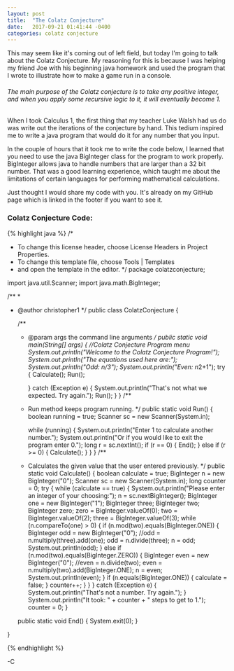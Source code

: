 ```yaml
---
layout: post
title:  "The Colatz Conjecture"
date:   2017-09-21 01:41:44 -0400
categories: colatz conjecture
---
```

This may seem like it's coming out of left field, but today I'm going to talk about the Colatz Conjecture. My reasoning for this is because I was helping my friend Joe with his beginning java homework and used the program that I wrote to illustrate how to make a game run in a console.

<h6>The main purpose of the Colatz conjecture is to take any positive integer, and when you apply some recursive logic to it, it will eventually become 1.</h6>

When I took Calculus 1, the first thing that my teacher Luke Walsh had us do was write out the iterations of the conjecture by hand. This tedium inspired me to write a java program that would do it for any number that you input.

In the couple of hours that it took me to write the code below, I learned that you need to use the java BigInteger class for the program to work properly. BigInteger allows java to handle numbers that are larger than a 32 bit number. That was a good learning experience, which taught me about the limitations of certain languages for performing mathematical calculations.

Just thought I would share my code with you. It's already on my GitHub page which is linked in the footer if you want to see it.

<h3>Colatz Conjecture Code:</h3>

{% highlight java %}
/*
 * To change this license header, choose License Headers in Project Properties.
 * To change this template file, choose Tools | Templates
 * and open the template in the editor.
 */
package colatzconjecture;

import java.util.Scanner;
import java.math.BigInteger;

/**
 *
 * @author christopher1
 */
public class ColatzConjecture {

    /**
     * @param args the command line arguments
     */
    public static void main(String[] args) {
        //Colatz Conjecture Program menu
        System.out.println("Welcome to the Colatz Conjecture Program!");
        System.out.println("The equations used here are:");
        System.out.println("Odd: n/3");
        System.out.println("Even: n*2+1");
        try {
            Calculate();
            Run();

        } catch (Exception e) {
            System.out.println("That's not what we expected. Try again.");
            Run();
        }
    }
    /**
     * Run method keeps program running.
     */
    public static void Run() {
        boolean running = true;
        Scanner sc = new Scanner(System.in);

        while (running) {
            System.out.println("Enter 1 to calculate another number.");
            System.out.println("Or if you would like to exit the program enter 0.");
            long r = sc.nextInt();
            if (r == 0) {
                End();
            } else if (r >= 0) {
                Calculate();
            }
        }
    }
    /**
     * Calculates the given value that the user entered previously.
     */
    public static void Calculate() {
        boolean calculate = true;
        BigInteger n = new BigInteger("0");
        Scanner sc = new Scanner(System.in);
        long counter = 0;
        try {
            while (calculate == true) {
                System.out.println("Please enter an integer of your choosing:");
                n = sc.nextBigInteger();
                BigInteger one = new BigInteger("1");
                BigInteger three;
                BigInteger two;
                BigInteger zero;
                zero = BigInteger.valueOf(0);
                two = BigInteger.valueOf(2);
                three = BigInteger.valueOf(3);
                while (n.compareTo(one) > 0) {
                    if (n.mod(two).equals(BigInteger.ONE)) {
                        BigInteger odd = new BigInteger("0");
                        //odd = n.multiply(three).add(one);
                        odd = n.divide(three);
                        n = odd;
                        System.out.println(odd);
                    } else if (n.mod(two).equals(BigInteger.ZERO)) {
                        BigInteger even = new BigInteger("0");
                        //even = n.divide(two);
                        even = n.multiply(two).add(BigInteger.ONE);
                        n = even;
                        System.out.println(even);
                    }
                    if (n.equals(BigInteger.ONE)) {
                        calculate = false;
                    }
                    counter++;
                }
            }
        } catch (Exception e) {
            System.out.println("That's not a number. Try again.");
        }
        System.out.println("It took: " + counter + " steps to get to 1.");
        counter = 0;
    }

    public static void End() {
        System.exit(0);
    }

  }

{% endhighlight %}


-C
